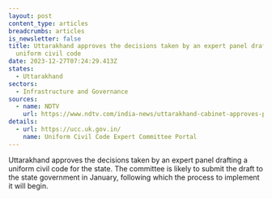 ```yaml
---
layout: post
content_type: articles
breadcrumbs: articles
is_newsletter: false
title: Uttarakhand approves the decisions taken by an expert panel drafting a
  uniform civil code
date: 2023-12-27T07:24:29.413Z
states:
  - Uttarakhand
sectors:
  - Infrastructure and Governance
sources:
  - name: NDTV
    url: https://www.ndtv.com/india-news/uttarakhand-cabinet-approves-panels-decisions-in-uniform-civil-code-draft-4726475
details:
  - url: https://ucc.uk.gov.in/
    name: Uniform Civil Code Expert Committee Portal
---
```

Uttarakhand approves the decisions taken by an expert panel drafting a uniform civil code for the state. The committee is likely to submit the draft to the state government in January, following which the process to implement it will begin.
